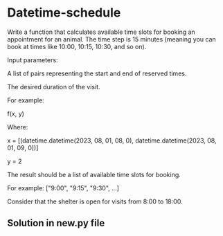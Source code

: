 # Datetime-schedule

Write a function that calculates available time slots for booking an appointment for an animal. The time step is 15 minutes (meaning you can book at times like 10:00, 10:15, 10:30, and so on).

Input parameters:

A list of pairs representing the start and end of reserved times.

The desired duration of the visit.

For example:

f(x, y)

Where:

x = [(datetime.datetime(2023, 08, 01, 08, 0), datetime.datetime(2023, 08, 01, 09, 0))]

y = 2

The result should be a list of available time slots for booking.

For example: ["9:00", "9:15", "9:30", ...]

Consider that the shelter is open for visits from 8:00 to 18:00.

## Solution in new.py file
